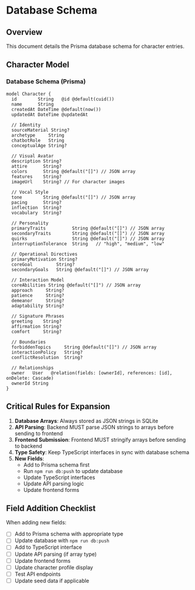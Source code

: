 # Database Schema

## Overview
This document details the Prisma database schema for character entries.

## Character Model

### Database Schema (Prisma)
```prisma
model Character {
  id        String   @id @default(cuid())
  name      String
  createdAt DateTime @default(now())
  updatedAt DateTime @updatedAt

  // Identity
  sourceMaterial String?
  archetype     String
  chatbotRole   String
  conceptualAge String?

  // Visual Avatar
  description String?
  attire      String?
  colors      String @default("[]") // JSON array
  features    String?
  imageUrl    String? // For character images

  // Vocal Style
  tone        String @default("[]") // JSON array
  pacing      String?
  inflection  String?
  vocabulary  String?

  // Personality
  primaryTraits          String @default("[]") // JSON array
  secondaryTraits        String @default("[]") // JSON array
  quirks                 String @default("[]") // JSON array
  interruptionTolerance  String   // "high", "medium", "low"

  // Operational Directives
  primaryMotivation String?
  coreGoal         String?
  secondaryGoals   String @default("[]") // JSON array

  // Interaction Model
  coreAbilities String @default("[]") // JSON array
  approach     String?
  patience     String?
  demeanor     String?
  adaptability String?

  // Signature Phrases
  greeting    String?
  affirmation String?
  comfort     String?

  // Boundaries
  forbiddenTopics     String @default("[]") // JSON array
  interactionPolicy   String?
  conflictResolution  String?

  // Relationships
  owner   User   @relation(fields: [ownerId], references: [id], onDelete: Cascade)
  ownerId String
}
```

## Critical Rules for Expansion

1. **Database Arrays**: Always stored as JSON strings in SQLite
2. **API Parsing**: Backend MUST parse JSON strings to arrays before sending to frontend
3. **Frontend Submission**: Frontend MUST stringify arrays before sending to backend
4. **Type Safety**: Keep TypeScript interfaces in sync with database schema
5. **New Fields**: 
   - Add to Prisma schema first
   - Run `npm run db:push` to update database
   - Update TypeScript interfaces
   - Update API parsing logic
   - Update frontend forms

## Field Addition Checklist

When adding new fields:

- [ ] Add to Prisma schema with appropriate type
- [ ] Update database with `npm run db:push`
- [ ] Add to TypeScript interface
- [ ] Update API parsing (if array type)
- [ ] Update frontend forms
- [ ] Update character profile display
- [ ] Test API endpoints
- [ ] Update seed data if applicable